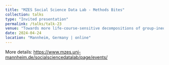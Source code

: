 ```yaml
---
title: "MZES Social Science Data Lab - Methods Bites"
collection: talks
type: "Invited presentation"
permalink: /talks/talk-23
venue: "Towards more life-course-sensitive decompositions of group-inequalities: Two approaches applied to the Gender Pension Gap"
date: 2024-04-24
location: "Mannheim, Germany | online" 
---
```


More details: https://www.mzes.uni-mannheim.de/socialsciencedatalab/page/events/


